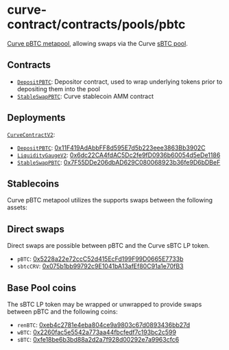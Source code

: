 # curve-contract/contracts/pools/pbtc

[Curve pBTC metapool](https://www.curve.fi/pbtc), allowing swaps via the Curve [sBTC pool](../sbtc).

## Contracts

* [`DepositPBTC`](DepositPBTC.vy): Depositor contract, used to wrap underlying tokens prior to depositing them into the pool
* [`StableSwapPBTC`](StableSwapPBTC.vy): Curve stablecoin AMM contract

## Deployments

[`CurveContractV2`](../../tokens/CurveTokenV2.vy): [](https://etherscan.io/address/0xDE5331AC4B3630f94853Ff322B66407e0D6331E8)
* [`DepositPBTC`](DepositPBTC.vy): [0x11F419AdAbbFF8d595E7d5b223eee3863Bb3902C](https://etherscan.io/address/0x11F419AdAbbFF8d595E7d5b223eee3863Bb3902C)
* [`LiquidityGaugeV2`](../../gauges/LiquidityGaugeV2.vy): [0x6dc22CA4fdAC5Dc2fe9fD0936b60054d5eDe1186](https://etherscan.io/address/0x6dc22CA4fdAC5Dc2fe9fD0936b60054d5eDe1186)
* [`StableSwapPBTC`](StableSwapPBTC.vy): [0x7F55DDe206dbAD629C080068923b36fe9D6bDBeF](https://etherscan.io/address/0x7F55DDe206dbAD629C080068923b36fe9D6bDBeF)

## Stablecoins

Curve pBTC metapool utilizes the supports swaps between the following assets:

## Direct swaps

Direct swaps are possible between pBTC and the Curve sBTC LP token.

* `pBTC`: [0x5228a22e72ccC52d415EcFd199F99D0665E7733b](https://etherscan.io/address/0x5228a22e72ccC52d415EcFd199F99D0665E7733b)
* `sbtcCRV`: [0x075b1bb99792c9E1041bA13afEf80C91a1e70fB3](https://etherscan.io/address/0x075b1bb99792c9E1041bA13afEf80C91a1e70fB3)

## Base Pool coins

The sBTC LP token may be wrapped or unwrapped to provide swaps between pBTC and the following coins:

* `renBTC`: [0xeb4c2781e4eba804ce9a9803c67d0893436bb27d](https://etherscan.io/address/0xeb4c2781e4eba804ce9a9803c67d0893436bb27d)
* `wBTC`: [0x2260fac5e5542a773aa44fbcfedf7c193bc2c599](https://etherscan.io/address/0x2260fac5e5542a773aa44fbcfedf7c193bc2c599)
* `sBTC`: [0xfe18be6b3bd88a2d2a7f928d00292e7a9963cfc6](https://etherscan.io/address/0xfe18be6b3bd88a2d2a7f928d00292e7a9963cfc6)

